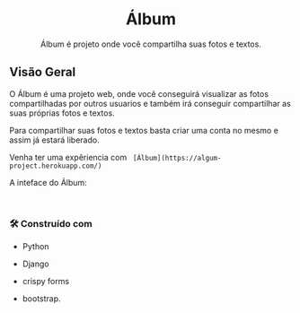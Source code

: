 <h1 align="center">Álbum</h1>

<p align="center">Álbum é projeto onde você compartilha suas fotos e textos.</p>

<h2>Visão Geral</h2>

O Álbum é uma projeto web, onde você conseguirá visualizar as fotos compartilhadas por outros usuarios e também irá conseguir compartilhar as suas próprias fotos e textos.

Para compartilhar suas fotos e textos basta criar uma conta no mesmo e assim já estará liberado.

Venha ter uma expêriencia com ` [Álbum](https://algum-project.herokuapp.com/)`

A inteface do Álbum:

<img src="https://album-project.s3.amazonaws.com/media/interface-pc.png" alt="">

<img src="https://album-project.s3.amazonaws.com/media/interface-cel.png" alt="">


<h3>🛠️ Construído com</h3>

- Python

- Django

- crispy forms

- bootstrap.
